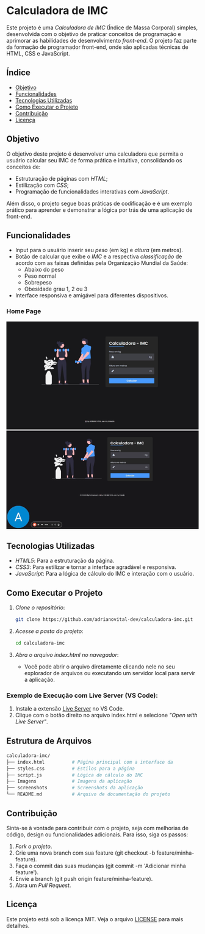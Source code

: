 # Calculadora de IMC

Este projeto é uma *Calculadora de IMC* (Índice de Massa Corporal) simples, desenvolvida com o objetivo de praticar conceitos de programação e aprimorar as habilidades de desenvolvimento *front-end*. O projeto faz parte da formação de programador front-end, onde são aplicadas técnicas de HTML, CSS e JavaScript.


## Índice



- [Objetivo](#objetivo)
- [Funcionalidades](#funcionalidades)
- [Tecnologias Utilizadas](#tecnologias-utilizadas)
- [Como Executar o Projeto](#como-executar-o-projeto)
- [Contribuição](#contribuição)
- [Licença](#licença)

## Objetivo

O objetivo deste projeto é desenvolver uma calculadora que permita o usuário calcular seu IMC de forma prática e intuitiva, consolidando os conceitos de:
- Estruturação de páginas com *HTML*;
- Estilização com *CSS*;
- Programação de funcionalidades interativas com *JavaScript*.

Além disso, o projeto segue boas práticas de codificação e é um exemplo prático para aprender e demonstrar a lógica por trás de uma aplicação de front-end.

## Funcionalidades

- Input para o usuário inserir seu *peso* (em kg) e *altura* (em metros).
- Botão de calcular que exibe o *IMC* e a respectiva *classificação* de acordo com as faixas definidas pela Organização Mundial da Saúde:
  - Abaixo do peso
  - Peso normal
  - Sobrepeso
  - Obesidade grau 1, 2 ou 3
- Interface responsiva e amigável para diferentes dispositivos.

### Home Page  
  
![Página Inicial](./assets/screenshots/Home%20Page.jpg)
![Página em ação](assets/screenshots/Calculadora%20IMC.gif)  

## Tecnologias Utilizadas

- *HTML5*: Para a estruturação da página.
- *CSS3*: Para estilizar e tornar a interface agradável e responsiva.
- *JavaScript*: Para a lógica de cálculo do IMC e interação com o usuário.

## Como Executar o Projeto

1. *Clone o repositório*:
   ```bash
   git clone https://github.com/adrianovital-dev/calculadora-imc.git
   ```

2. *Acesse a pasta do projeto*:
   ```bash
   cd calculadora-imc
   ```

3. *Abra o arquivo index.html no navegador*:
   - Você pode abrir o arquivo diretamente clicando nele no seu explorador de arquivos ou executando um servidor local para servir a aplicação.

### Exemplo de Execução com Live Server (VS Code):
1. Instale a extensão [Live Server](https://marketplace.visualstudio.com/items?itemName=ritwickdey.LiveServer) no VS Code.
2. Clique com o botão direito no arquivo index.html e selecione *"Open with Live Server"*.

## Estrutura de Arquivos

  ```bash
calculadora-imc/
├── index.html          # Página principal com a interface da 
├── styles.css          # Estilos para a página
├── script.js           # Lógica de cálculo do IMC
├── Imagens             # Imagens da aplicação
├── screenshots         # Screenshots da aplicação
└── README.md           # Arquivo de documentação do projeto
```

## Contribuição

Sinta-se à vontade para contribuir com o projeto, seja com melhorias de código, design ou funcionalidades adicionais. Para isso, siga os passos:

1. *Fork o projeto*.
2. Crie uma nova branch com sua feature (git checkout -b feature/minha-feature).
3. Faça o commit das suas mudanças (git commit -m 'Adicionar minha feature').
4. Envie a branch (git push origin feature/minha-feature).
5. Abra um *Pull Request*.

## Licença

Este projeto está sob a licença MIT. Veja o arquivo [LICENSE](LICENSE) para mais detalhes.
